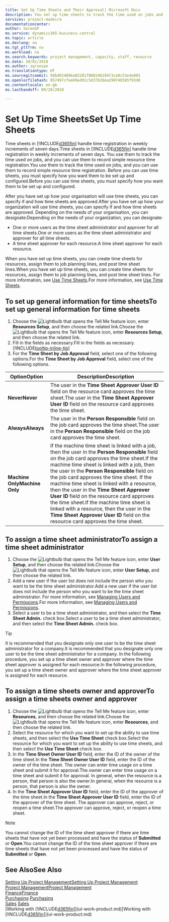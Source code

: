 ```yaml
---
title: Set Up Time Sheets and Their Approval| Microsoft Docs
description: You set up time sheets to track the time used on jobs and using resources, helping you with project management, staffing, and capacity
services: project-madeira
documentationcenter: 
author: SorenGP
ms.service: dynamics365-business-central
ms.topic: article
ms.devlang: na
ms.tgt_pltfrm: na
ms.workload: na
ms.search.keywords: project management, capacity, staff, resource
ms.date: 10/01/2018
ms.author: sgroespe
ms.translationtype: HT
ms.sourcegitcommit: 9dbd92409ba02281f008246194f3ce0c53e4e001
ms.openlocfilehash: 057497cfee69ed91c5d37828ea290749585f93d8
ms.contentlocale: en-gb
ms.lasthandoff: 09/28/2018

---
```

# <a name="set-up-time-sheets"></a><span data-ttu-id="e8bb6-103">Set Up Time Sheets</span><span class="sxs-lookup"><span data-stu-id="e8bb6-103">Set Up Time Sheets</span></span>
<span data-ttu-id="e8bb6-104">Time sheets in [!INCLUDE[d365fin](includes/d365fin_md.md)] handle time registration in weekly increments of seven days.</span><span class="sxs-lookup"><span data-stu-id="e8bb6-104">Time sheets in [!INCLUDE[d365fin](includes/d365fin_md.md)] handle time registration in weekly increments of seven days.</span></span> <span data-ttu-id="e8bb6-105">You use them to track the time used on jobs, and you can use them to record simple resource time registration.</span><span class="sxs-lookup"><span data-stu-id="e8bb6-105">You use them to track the time used on jobs, and you can use them to record simple resource time registration.</span></span> <span data-ttu-id="e8bb6-106">Before you can use time sheets, you must specify how you want them to be set up and configured.</span><span class="sxs-lookup"><span data-stu-id="e8bb6-106">Before you can use time sheets, you must specify how you want them to be set up and configured.</span></span>

<span data-ttu-id="e8bb6-107">After you have set up how your organisation will use time sheets, you can specify if and how time sheets are approved.</span><span class="sxs-lookup"><span data-stu-id="e8bb6-107">After you have set up how your organization will use time sheets, you can specify if and how time sheets are approved.</span></span> <span data-ttu-id="e8bb6-108">Depending on the needs of your organisation, you can designate:</span><span class="sxs-lookup"><span data-stu-id="e8bb6-108">Depending on the needs of your organization, you can designate:</span></span>

* <span data-ttu-id="e8bb6-109">One or more users as the time sheet administrator and approver for all time sheets.</span><span class="sxs-lookup"><span data-stu-id="e8bb6-109">One or more users as the time sheet administrator and approver for all time sheets.</span></span>
* <span data-ttu-id="e8bb6-110">A time sheet approver for each resource.</span><span class="sxs-lookup"><span data-stu-id="e8bb6-110">A time sheet approver for each resource.</span></span>

<span data-ttu-id="e8bb6-111">When you have set up time sheets, you can create time sheets for resources, assign them to job planning lines, and post time sheet lines.</span><span class="sxs-lookup"><span data-stu-id="e8bb6-111">When you have set up time sheets, you can create time sheets for resources, assign them to job planning lines, and post time sheet lines.</span></span> <span data-ttu-id="e8bb6-112">For more information, see [Use Time Sheets](projects-how-use-time-sheets.md).</span><span class="sxs-lookup"><span data-stu-id="e8bb6-112">For more information, see [Use Time Sheets](projects-how-use-time-sheets.md).</span></span>

## <a name="to-set-up-general-information-for-time-sheets"></a><span data-ttu-id="e8bb6-113">To set up general information for time sheets</span><span class="sxs-lookup"><span data-stu-id="e8bb6-113">To set up general information for time sheets</span></span>
1. <span data-ttu-id="e8bb6-114">Choose the ![Lightbulb that opens the Tell Me feature](media/ui-search/search_small.png "Tell me what you want to do") icon, enter **Resources Setup**, and then choose the related link.</span><span class="sxs-lookup"><span data-stu-id="e8bb6-114">Choose the ![Lightbulb that opens the Tell Me feature](media/ui-search/search_small.png "Tell me what you want to do") icon, enter **Resources Setup**, and then choose the related link.</span></span>  
2. <span data-ttu-id="e8bb6-115">Fill in the fields as necessary.</span><span class="sxs-lookup"><span data-stu-id="e8bb6-115">Fill in the fields as necessary.</span></span> [!INCLUDE[tooltip-inline-tip](includes/tooltip-inline-tip_md.md)]
3. <span data-ttu-id="e8bb6-116">For the **Time Sheet by Job Approval** field, select one of the following options.</span><span class="sxs-lookup"><span data-stu-id="e8bb6-116">For the **Time Sheet by Job Approval** field, select one of the following options.</span></span>

| <span data-ttu-id="e8bb6-117">Option</span><span class="sxs-lookup"><span data-stu-id="e8bb6-117">Option</span></span> | <span data-ttu-id="e8bb6-118">Description</span><span class="sxs-lookup"><span data-stu-id="e8bb6-118">Description</span></span> |
| --- | --- |
| <span data-ttu-id="e8bb6-119">**Never**</span><span class="sxs-lookup"><span data-stu-id="e8bb6-119">**Never**</span></span> |<span data-ttu-id="e8bb6-120">The user in the **Time Sheet Approver User ID** field on the resource card approves the time sheet.</span><span class="sxs-lookup"><span data-stu-id="e8bb6-120">The user in the **Time Sheet Approver User ID** field on the resource card approves the time sheet.</span></span> |
| <span data-ttu-id="e8bb6-121">**Always**</span><span class="sxs-lookup"><span data-stu-id="e8bb6-121">**Always**</span></span> |<span data-ttu-id="e8bb6-122">The user in the **Person Responsible** field on the job card approves the time sheet.</span><span class="sxs-lookup"><span data-stu-id="e8bb6-122">The user in the **Person Responsible** field on the job card approves the time sheet.</span></span> |
| <span data-ttu-id="e8bb6-123">**Machine Only**</span><span class="sxs-lookup"><span data-stu-id="e8bb6-123">**Machine Only**</span></span> |<span data-ttu-id="e8bb6-124">If the machine time sheet is linked with a job, then the user in the **Person Responsible** field on the job card approves the time sheet.</span><span class="sxs-lookup"><span data-stu-id="e8bb6-124">If the machine time sheet is linked with a job, then the user in the **Person Responsible** field on the job card approves the time sheet.</span></span> <span data-ttu-id="e8bb6-125">If the machine time sheet is linked with a resource, then the user in the **Time Sheet Approver User ID** field on the resource card approves the time sheet.</span><span class="sxs-lookup"><span data-stu-id="e8bb6-125">If the machine time sheet is linked with a resource, then the user in the **Time Sheet Approver User ID** field on the resource card approves the time sheet.</span></span> |

## <a name="to-assign-a-time-sheet-administrator"></a><span data-ttu-id="e8bb6-126">To assign a time sheet administrator</span><span class="sxs-lookup"><span data-stu-id="e8bb6-126">To assign a time sheet administrator</span></span>
1. <span data-ttu-id="e8bb6-127">Choose the ![Lightbulb that opens the Tell Me feature](media/ui-search/search_small.png "Tell me what you want to do") icon, enter **User Setup**, and then choose the related link.</span><span class="sxs-lookup"><span data-stu-id="e8bb6-127">Choose the ![Lightbulb that opens the Tell Me feature](media/ui-search/search_small.png "Tell me what you want to do") icon, enter **User Setup**, and then choose the related link.</span></span>  
2. <span data-ttu-id="e8bb6-128">Add a new user if the user list does not include the person who you want to be the time sheet administrator.</span><span class="sxs-lookup"><span data-stu-id="e8bb6-128">Add a new user if the user list does not include the person who you want to be the time sheet administrator.</span></span> <span data-ttu-id="e8bb6-129">For more information, see [Managing Users and Permissions](ui-how-users-permissions.md).</span><span class="sxs-lookup"><span data-stu-id="e8bb6-129">For more information, see [Managing Users and Permissions](ui-how-users-permissions.md).</span></span>
3. <span data-ttu-id="e8bb6-130">Select a user to be a time sheet administrator, and then select the **Time Sheet Admin.** check box.</span><span class="sxs-lookup"><span data-stu-id="e8bb6-130">Select a user to be a time sheet administrator, and then select the **Time Sheet Admin.** check box.</span></span>  

> [!TIP]  
>   <span data-ttu-id="e8bb6-131">It is recommended that you designate only one user to be the time sheet administrator for a company.</span><span class="sxs-lookup"><span data-stu-id="e8bb6-131">It is recommended that you designate only one user to be the time sheet administrator for a company.</span></span> <span data-ttu-id="e8bb6-132">In the following procedure, you set up a time sheet owner and approver where the time sheet approver is assigned for each resource.</span><span class="sxs-lookup"><span data-stu-id="e8bb6-132">In the following procedure, you set up a time sheet owner and approver where the time sheet approver is assigned for each resource.</span></span>  

## <a name="to-assign-a-time-sheets-owner-and-approver"></a><span data-ttu-id="e8bb6-133">To assign a time sheets owner and approver</span><span class="sxs-lookup"><span data-stu-id="e8bb6-133">To assign a time sheets owner and approver</span></span>
1. <span data-ttu-id="e8bb6-134">Choose the ![Lightbulb that opens the Tell Me feature](media/ui-search/search_small.png "Tell me what you want to do") icon, enter **Resources**, and then choose the related link.</span><span class="sxs-lookup"><span data-stu-id="e8bb6-134">Choose the ![Lightbulb that opens the Tell Me feature](media/ui-search/search_small.png "Tell me what you want to do") icon, enter **Resources**, and then choose the related link.</span></span>
2. <span data-ttu-id="e8bb6-135">Select the resource for which you want to set up the ability to use time sheets, and then select the **Use Time Sheet** check box.</span><span class="sxs-lookup"><span data-stu-id="e8bb6-135">Select the resource for which you want to set up the ability to use time sheets, and then select the **Use Time Sheet** check box.</span></span>  
3. <span data-ttu-id="e8bb6-136">In the **Time Sheet Owner User ID** field, enter the ID of the owner of the time sheet.</span><span class="sxs-lookup"><span data-stu-id="e8bb6-136">In the **Time Sheet Owner User ID** field, enter the ID of the owner of the time sheet.</span></span> <span data-ttu-id="e8bb6-137">The owner can enter time usage on a time sheet and submit it for approval.</span><span class="sxs-lookup"><span data-stu-id="e8bb6-137">The owner can enter time usage on a time sheet and submit it for approval.</span></span> <span data-ttu-id="e8bb6-138">In general, when the resource is a person, that person is also the owner.</span><span class="sxs-lookup"><span data-stu-id="e8bb6-138">In general, when the resource is a person, that person is also the owner.</span></span>  
4. <span data-ttu-id="e8bb6-139">In the **Time Sheet Approver User ID** field, enter the ID of the approver of the time sheet.</span><span class="sxs-lookup"><span data-stu-id="e8bb6-139">In the **Time Sheet Approver User ID** field, enter the ID of the approver of the time sheet.</span></span> <span data-ttu-id="e8bb6-140">The approver can approve, reject, or reopen a time sheet.</span><span class="sxs-lookup"><span data-stu-id="e8bb6-140">The approver can approve, reject, or reopen a time sheet.</span></span>  

> [!NOTE]  
>   <span data-ttu-id="e8bb6-141">You cannot change the ID of the time sheet approver if there are time sheets that have not yet been processed and have the status of **Submitted** or **Open**.</span><span class="sxs-lookup"><span data-stu-id="e8bb6-141">You cannot change the ID of the time sheet approver if there are time sheets that have not yet been processed and have the status of **Submitted** or **Open**.</span></span>

## <a name="see-also"></a><span data-ttu-id="e8bb6-142">See Also</span><span class="sxs-lookup"><span data-stu-id="e8bb6-142">See Also</span></span>
[<span data-ttu-id="e8bb6-143">Setting Up Project Management</span><span class="sxs-lookup"><span data-stu-id="e8bb6-143">Setting Up Project Management</span></span>](projects-setup-projects.md)  
[<span data-ttu-id="e8bb6-144">Project Management</span><span class="sxs-lookup"><span data-stu-id="e8bb6-144">Project Management</span></span>](projects-manage-projects.md)  
[<span data-ttu-id="e8bb6-145">Finance</span><span class="sxs-lookup"><span data-stu-id="e8bb6-145">Finance</span></span>](finance.md)  
<span data-ttu-id="e8bb6-146">[Purchasing](purchasing-manage-purchasing.md)       </span><span class="sxs-lookup"><span data-stu-id="e8bb6-146">[Purchasing](purchasing-manage-purchasing.md)       </span></span>  
<span data-ttu-id="e8bb6-147">[Sales](sales-manage-sales.md)    </span><span class="sxs-lookup"><span data-stu-id="e8bb6-147">[Sales](sales-manage-sales.md)    </span></span>  
<span data-ttu-id="e8bb6-148">[Working with [!INCLUDE[d365fin](includes/d365fin_md.md)]](ui-work-product.md)</span><span class="sxs-lookup"><span data-stu-id="e8bb6-148">[Working with [!INCLUDE[d365fin](includes/d365fin_md.md)]](ui-work-product.md)</span></span>  

